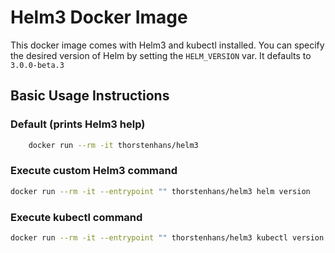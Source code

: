 # Helm3 Docker Image

This docker image comes with Helm3 and kubectl installed. You can specify the desired version of Helm by setting the `HELM_VERSION` var. It defaults to `3.0.0-beta.3`

## Basic Usage Instructions

### Default (prints Helm3 help)

```bash
    docker run --rm -it thorstenhans/helm3

```

### Execute custom Helm3 command

```bash
docker run --rm -it --entrypoint "" thorstenhans/helm3 helm version

```

### Execute kubectl command

```bash
docker run --rm -it --entrypoint "" thorstenhans/helm3 kubectl version

```

